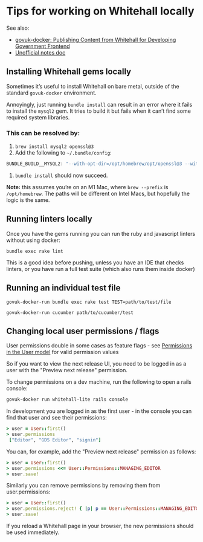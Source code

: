 # Tips for working on Whitehall locally

See also:

- [govuk-docker: Publishing Content from Whitehall for Developing Government Frontend](https://docs.publishing.service.gov.uk/repos/govuk-docker/how-tos/publishing-content-on-whitehall.html)
- [Unofficial notes doc](https://docs.google.com/document/d/1PnZwCGjtgsvArzGGcLM102F2jctFi1J0NwI6WdBLem8/edit)

## Installing Whitehall gems locally

Sometimes it’s useful to install Whitehall on bare metal, outside of the standard `govuk-docker` environment.

Annoyingly, just running `bundle install` can result in an error where it fails to install the `mysql2` gem. It tries to build it but fails when it can’t find some required system libraries.

### This can be resolved by:

1. `brew install mysql2 openssl@3`
2. Add the following to `~/.bundle/config`:

```jsx
BUNDLE_BUILD__MYSQL2: "--with-opt-dir=/opt/homebrew/opt/openssl@3 --with-ldflags=-L/opt/homebrew/Cellar/zstd/1.5.2/lib"
```

1. `bundle install` should now succeed.

**Note:** this assumes you’re on an M1 Mac, where `brew --prefix` is `/opt/homebrew`. The paths will be different on Intel Macs, but hopefully the logic is the same.

## Running linters locally

Once you have the gems running you can run the ruby and javascript linters without using docker:

```
bundle exec rake lint
```

This is a good idea before pushing, unless you have an IDE that checks linters, or you have run a full test suite (which also runs them inside docker)

## Running an individual test file

```
govuk-docker-run bundle exec rake test TEST=path/to/test/file
```

```
govuk-docker-run cucumber path/to/cucumber/test
```

## Changing local user permissions / flags

User permissions double in some cases as feature flags - see [Permissions in the User model](https://github.com/alphagov/whitehall/blob/main/app/models/user.rb#LL16C7-L16C7) for valid permission values

So if you want to view the next release UI, you need to be logged in as a user with the "Preview next release" permission.

To change permissions on a dev machine, run the following to open a rails console:

```bash
govuk-docker run whitehall-lite rails console
```

In development you are logged in as the first user - in the console you can find that user and see their permissions:

```rb
> user = User::first()
> user.permissions
 ["Editor", "GDS Editor", "signin"]
```

You can, for example, add the "Preview next release" permission as follows:

```rb
> user = User::first()
> user.permissions <<= User::Permissions::MANAGING_EDITOR
> user.save!
```

Similarly you can remove permissions by removing them from user.permissions:

```rb
> user = User::first()
> user.permissions.reject! { |p| p == User::Permissions::MANAGING_EDITOR }
> user.save!
```

If you reload a Whitehall page in your browser, the new permissions should be used immediately.
